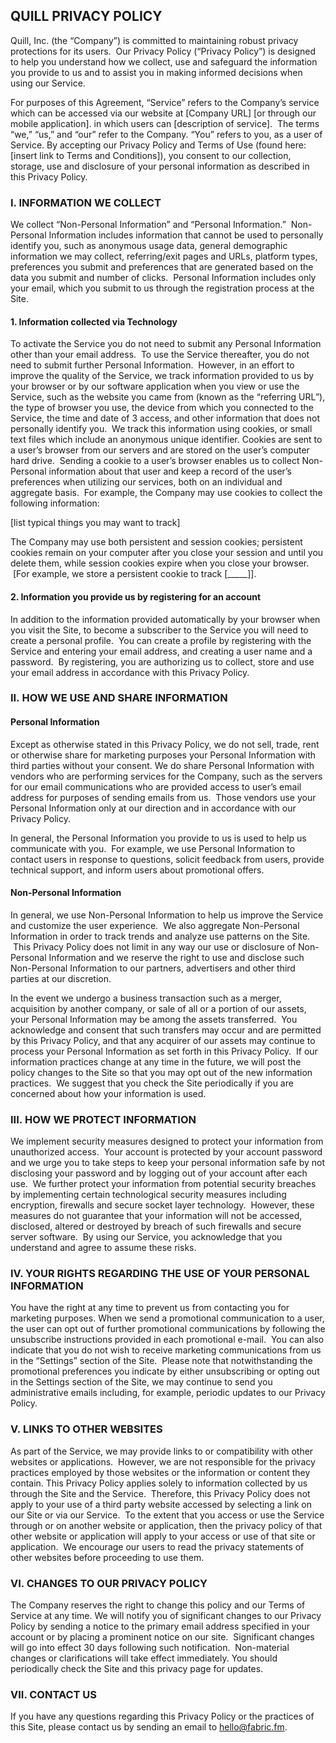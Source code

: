 ## QUILL PRIVACY POLICY
Quill, Inc. (the “Company”) is committed to maintaining robust privacy
protections for its users.  Our Privacy Policy (“Privacy Policy”) is designed to
help you understand how we collect, use and safeguard the information you
provide to us and to assist you in making informed decisions when using our
Service.

For purposes of this Agreement, “Service” refers to the Company’s service which
can be accessed via our website at [Company URL] [or through our mobile
application]. in which users can [description of service].  The terms “we,”
“us,” and “our” refer to the Company. “You” refers to you, as a user of Service.
By accepting our Privacy Policy and Terms of Use (found here: [insert link to
Terms and Conditions]), you consent to our collection, storage, use and
disclosure of your personal information as described in this Privacy Policy.

### I. INFORMATION WE COLLECT
We collect “Non-Personal Information” and “Personal Information.”  Non-Personal
Information includes information that cannot be used to personally identify you,
such as anonymous usage data, general demographic information we may collect,
referring/exit pages and URLs, platform types, preferences you submit and
preferences that are generated based on the data you submit and number of
clicks.  Personal Information includes only your email, which you submit to us
through the registration process at the Site.

#### 1. Information collected via Technology
To activate the Service you do not need to submit any Personal Information other
than your email address.  To use the Service thereafter, you do not need to
submit further Personal Information.  However, in an effort to improve the
quality of the Service, we track information provided to us by your browser or
by our software application when you view or use the Service, such as the
website you came from (known as the “referring URL”), the type of browser you
use, the device from which you connected to the Service, the time and date of 3
access, and other information that does not personally identify you.  We track
this information using cookies, or small text files which include an anonymous
unique identifier. Cookies are sent to a user’s browser from our servers and are
stored on the user’s computer hard drive.  Sending a cookie to a user’s browser
enables us to collect Non- Personal information about that user and keep a
record of the user’s preferences when utilizing our services, both on an
individual and aggregate basis.  For example, the Company may use cookies to
collect the following information:

[list typical things you may want to track]

The Company may use both persistent and session cookies; persistent cookies
remain on your computer after you close your session and until you delete them,
while session cookies expire when you close your browser.  [For example, we
store a persistent cookie to track [_____]].

#### 2. Information you provide us by registering for an account
In addition to the information provided automatically by your browser when you
visit the Site, to become a subscriber to the Service you will need to create a
personal profile.  You can create a profile by registering with the Service and
entering your email address, and creating a user name and a password.  By
registering, you are authorizing us to collect, store and use your email address
in accordance with this Privacy Policy.

### II. HOW WE USE AND SHARE INFORMATION
#### Personal Information
Except as otherwise stated in this Privacy Policy, we do not sell, trade, rent
or otherwise share for marketing purposes your Personal Information with third
parties without your consent. We do share Personal Information with vendors who
are performing services for the Company, such as the servers for our email
communications who are provided access to user’s email address for purposes of
sending emails from us.  Those vendors use your Personal Information only at our
direction and in accordance with our Privacy Policy.

In general, the Personal Information you provide to us is used to help us
communicate with you.  For example, we use Personal Information to contact users
in response to questions, solicit feedback from users, provide technical
support, and inform users about promotional offers.

#### Non-Personal Information
In general, we use Non-Personal Information to help us improve the Service and
customize the user experience.  We also aggregate Non-Personal Information in
order to track trends and analyze use patterns on the Site.  This Privacy Policy
does not limit in any way our use or disclosure of Non-Personal Information and
we reserve the right to use and disclose such Non-Personal Information to our
partners, advertisers and other third parties at our discretion.

In the event we undergo a business transaction such as a merger, acquisition by
another company, or sale of all or a portion of our assets, your Personal
Information may be among the assets transferred.  You acknowledge and consent
that such transfers may occur and are permitted by this Privacy Policy, and that
any acquirer of our assets may continue to process your Personal Information as
set forth in this Privacy Policy.  If our information practices change at any
time in the future, we will post the policy changes to the Site so that you may
opt out of the new information practices.  We suggest that you check the Site
periodically if you are concerned about how your information is used.

### III. HOW WE PROTECT INFORMATION
We implement security measures designed to protect your information from
unauthorized access.  Your account is protected by your account password and we
urge you to take steps to keep your personal information safe by not disclosing
your password and by logging out of your account after each use.  We further
protect your information from potential security breaches by implementing
certain technological security measures including encryption, firewalls and
secure socket layer technology.  However, these measures do not guarantee that
your information will not be accessed, disclosed, altered or destroyed by breach
of such firewalls and secure server software.  By using our Service, you
acknowledge that you understand and agree to assume these risks.

### IV. YOUR RIGHTS REGARDING THE USE OF YOUR PERSONAL INFORMATION
You have the right at any time to prevent us from contacting you for marketing
purposes. When we send a promotional communication to a user, the user can opt
out of further promotional communications by following the unsubscribe
instructions provided in each promotional e-mail.  You can also indicate that
you do not wish to receive marketing communications from us in the “Settings”
section of the Site.  Please note that notwithstanding the promotional
preferences you indicate by either unsubscribing or opting out in the Settings
section of the Site, we may continue to send you administrative emails
including, for example, periodic updates to our Privacy Policy.

### V. LINKS TO OTHER WEBSITES
As part of the Service, we may provide links to or compatibility with other
websites or applications.  However, we are not responsible for the privacy
practices employed by those websites or the information or content they contain.
This Privacy Policy applies solely to information collected by us through the
Site and the Service.  Therefore, this Privacy Policy does not apply to your use
of a third party website accessed by selecting a link on our Site or via our
Service.  To the extent that you access or use the Service through or on another
website or application, then the privacy policy of that other website or
application will apply to your access or use of that site or application.  We
encourage our users to read the privacy statements of other websites before
proceeding to use them.

### VI. CHANGES TO OUR PRIVACY POLICY
The Company reserves the right to change this policy and our Terms of Service at
any time. We will notify you of significant changes to our Privacy Policy by
sending a notice to the primary email address specified in your account or by
placing a prominent notice on our site.  Significant changes will go into effect
30 days following such notification.  Non-material changes or clarifications
will take effect immediately. You should periodically check the Site and this
privacy page for updates.

### VII. CONTACT US
If you have any questions regarding this Privacy Policy or the practices of this
Site, please contact us by sending an email to hello@fabric.fm.
